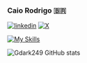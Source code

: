 ### Caio Rodrigo 🇧🇷


[![linkedin](https://img.shields.io/badge/LinkedIn-0077B5?style=for-the-badge&logo=linkedin&logoColor=white)](https://www.linkedin.com/in/caio-rodrigo-a17748296/) [![X](https://img.shields.io/badge/Twitter-1DA1F2?style=for-the-badge&logo=twitter&logoColor=white)](https://twitter.com/CaioRodrigo249)

[![My Skills](https://skillicons.dev/icons?i=kotlin,androidstudio,idea)](https://skillicons.dev)



![Gdark249 GitHub stats](https://github-readme-stats.vercel.app/api?username=Gdark249&show_icons=true&bg_color=00000000)

